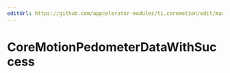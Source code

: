 ```yaml
---
editUrl: https://github.com/appcelerator-modules/ti.coremotion/edit/master/apidoc/CoreMotion.yml
---
```

# CoreMotionPedometerDataWithSuccess

<TypeHeader/>

<ApiDocs/>
